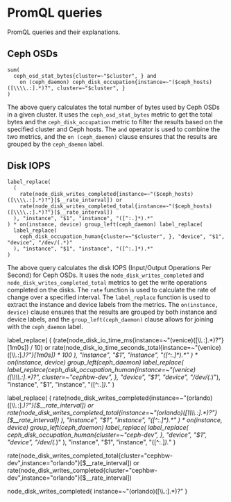 # PromQL queries

PromQL queries and their explanations.

## Ceph OSDs

```plaintext
sum(
  ceph_osd_stat_bytes{cluster=~"$cluster", } and
    on (ceph_daemon) ceph_disk_occupation{instance=~"($ceph_hosts)([\\\\.:].*)?", cluster=~"$cluster", }
)
```

The above query calculates the total number of bytes used by Ceph OSDs in a given cluster. It uses the `ceph_osd_stat_bytes` metric to get the total bytes and the `ceph_disk_occupation` metric to filter the results based on the specified cluster and Ceph hosts. The `and` operator is used to combine the two metrics, and the `on (ceph_daemon)` clause ensures that the results are grouped by the `ceph_daemon` label.


## Disk IOPS

```plaintext
label_replace(
  (
    rate(node_disk_writes_completed{instance=~"($ceph_hosts)([\\\\.:].*)?"}[$__rate_interval]) or
    rate(node_disk_writes_completed_total{instance=~"($ceph_hosts)([\\\\.:].*)?"}[$__rate_interval])
  ), "instance", "$1", "instance", "([^:.]*).*"
) * on(instance, device) group_left(ceph_daemon) label_replace(
  label_replace(
    ceph_disk_occupation_human{cluster=~"$cluster", }, "device", "$1", "device", "/dev/(.*)"
  ), "instance", "$1", "instance", "([^:.]*).*"
)
```

The above query calculates the disk IOPS (Input/Output Operations Per Second) for Ceph OSDs. It uses the `node_disk_writes_completed` and `node_disk_writes_completed_total` metrics to get the write operations completed on the disks. The `rate` function is used to calculate the rate of change over a specified interval. The `label_replace` function is used to extract the instance and device labels from the metrics. The `on(instance, device)` clause ensures that the results are grouped by both instance and device labels, and the `group_left(ceph_daemon)` clause allows for joining with the `ceph_daemon` label.






label_replace(
  (
    (rate(node_disk_io_time_ms{instance=~"(venice)([\\\\.:].*)?"}[1m0s]) / 10) or
    rate(node_disk_io_time_seconds_total{instance=~"(venice)([\\\\.:].*)?"}[1m0s]) * 100
  ), "instance", "$1", "instance", "([^:.]*).*"
) * on(instance, device) group_left(ceph_daemon) label_replace(
  label_replace(ceph_disk_occupation_human{instance=~"(venice)([\\\\.:].*)?", cluster=~"cephbw-dev", },
  "device", "$1", "device", "/dev/(.*)"), "instance", "$1", "instance", "([^:.]*).*"
)




label_replace(
  (
    rate(node_disk_writes_completed{instance=~"(orlando)([\\\\.:].*)?"}[$__rate_interval]) or
    rate(node_disk_writes_completed_total{instance=~"(orlando)([\\\\.:].*)?"}[$__rate_interval])
  ), "instance", "$1", "instance", "([^:.]*).*"
) * on(instance, device) group_left(ceph_daemon) label_replace(
  label_replace(
    ceph_disk_occupation_human{cluster=~"ceph-dev", }, "device", "$1", "device", "/dev/(.*)"
  ), "instance", "$1", "instance", "([^:.]*).*"
)



rate(node_disk_writes_completed_total{cluster="cephbw-dev",instance="orlando"}[$__rate_interval]) or rate(node_disk_writes_completed{cluster="cephbw-dev",instance="orlando"}[$__rate_interval])



node_disk_writes_completed{
    instance=~"(orlando)([\\\\.:].*)?"
    }
